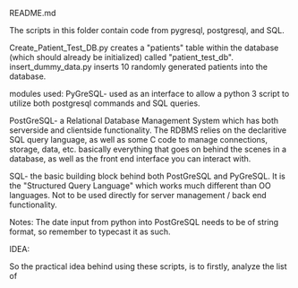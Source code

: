 README.md

The scripts in this folder contain code from pygresql, postgresql, and SQL.

Create_Patient_Test_DB.py creates a "patients" table within the database (which should already be initialized) called "patient_test_db".
insert_dummy_data.py inserts 10 randomly generated patients into the database.



modules used: 
PyGreSQL- used as an interface to allow a python 3 script to utilize both postgresql commands and SQL queries.

PostGreSQL- a Relational Database Management System which has both serverside and clientside functionality.
	The RDBMS relies on the declaritive SQL query language, as well as some C code to manage connections, storage,
	data, etc. basically everything that goes on behind the scenes in a database, as well as the front end interface you can interact with.
	
SQL- the basic building block behind both PostGreSQL and PyGreSQL. It is the "Structured Query Language" which works much different than OO languages.
	Not to be used directly for server management / back end functionality.


Notes:
The date input from python into PostGreSQL needs to be of string format, so remember to typecast it as such. 



IDEA:

So the practical idea behind using these scripts, is to firstly, analyze the list of 
